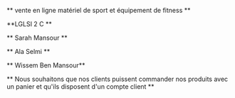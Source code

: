 ** vente en ligne matériel de sport et équipement de fitness **

**LGLSI 2 C **

** Sarah Mansour **

** Ala Selmi **

** Wissem Ben Mansour**

** Nous souhaitons que nos clients
puissent commander nos produits avec un panier et qu'ils disposent d'un compte client **